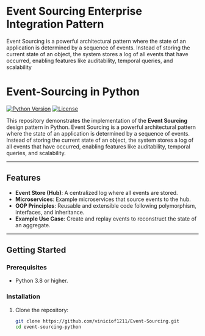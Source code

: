 # Event Sourcing Enterprise Integration Pattern
Event Sourcing is a powerful architectural pattern where the state of an application is determined by a sequence of events. Instead of storing the current state of an object, the system stores a log of all events that have occurred, enabling features like auditability, temporal queries, and scalability

# Event-Sourcing in Python

[![Python Version](https://img.shields.io/badge/python-3.8%2B-blue)](https://www.python.org/downloads/)
[![License](https://img.shields.io/badge/license-MIT-green)](LICENSE)

This repository demonstrates the implementation of the **Event Sourcing** design pattern in Python. Event Sourcing is a powerful architectural pattern where the state of an application is determined by a sequence of events. Instead of storing the current state of an object, the system stores a log of all events that have occurred, enabling features like auditability, temporal queries, and scalability.

---

## Features

- **Event Store (Hub)**: A centralized log where all events are stored.
- **Microservices**: Example microservices that source events to the hub.
- **OOP Principles**: Reusable and extensible code following polymorphism, interfaces, and inheritance.
- **Example Use Case**: Create and replay events to reconstruct the state of an aggregate.

---

## Getting Started

### Prerequisites

- Python 3.8 or higher.

### Installation

1. Clone the repository:
   ```bash
   git clone https://github.com/viniciof1211/Event-Sourcing.git
   cd event-sourcing-python
